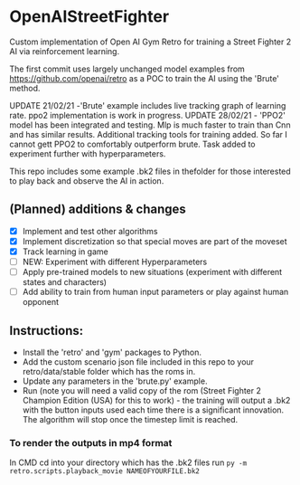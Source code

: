 # OpenAIStreetFighter
Custom implementation of Open AI Gym Retro for training a Street Fighter 2 AI via reinforcement learning.

The first commit uses largely unchanged model examples from https://github.com/openai/retro as a POC to train the AI using the 'Brute' method.

UPDATE 21/02/21 -'Brute' example includes live tracking graph of learning rate. ppo2 implementation is work in progress.
UPDATE 28/02/21 - 'PPO2' model has been integrated and testing. Mlp is much faster to train than Cnn and has similar results. Additional tracking tools for training added. So far I cannot gett PPO2 to comfortably outperform brute. Task added to experiment further with hyperparameters.

This repo includes some example .bk2 files in thefolder for those interested to play back and observe the AI in action.

## (Planned) additions & changes 
* [x] Implement and test other algorithms
* [x] Implement discretization so that special moves are part of the moveset
* [x] Track learning in game
* [ ] NEW: Experiment with different Hyperparameters
* [ ] Apply pre-trained models to new situations (experiment with different states and characters)
* [ ] Add ability to train from human input parameters or play against human opponent

## Instructions:
* Install the 'retro' and 'gym' packages to Python.
* Add the custom scenario json file included in this repo to your retro/data/stable folder which has the roms in. 
* Update any parameters in the 'brute.py' example.
* Run (note you will need a valid copy of the rom (Street Fighter 2 Champion Edition (USA) for this to work) - the training will output a .bk2 with the button inputs used each time there is a significant innovation. The algorithm will stop once the timestep limit is reached.

### To render the outputs in mp4 format
In CMD cd into your directory which has the .bk2 files
run ```py -m retro.scripts.playback_movie NAMEOFYOURFILE.bk2```


